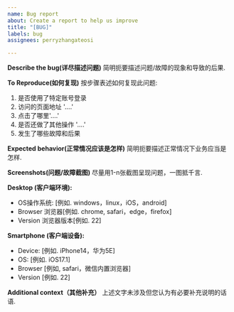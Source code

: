 ```yaml
---
name: Bug report
about: Create a report to help us improve
title: "[BUG]"
labels: bug
assignees: perryzhangateosi

---
```


**Describe the bug(详尽描述问题)**
简明扼要描述问题/故障的现象和导致的后果.

**To Reproduce(如何复现)**
按步骤表述如何复现此问题:
1. 是否使用了特定账号登录
1. 访问的页面地址 '....'
2. 点击了哪里'....'
3. 是否还做了其他操作 '....'
4. 发生了哪些故障和后果

**Expected behavior(正常情况应该是怎样)**
简明扼要描述正常情况下业务应当是怎样.

**Screenshots(问题/故障截图)**
尽量用1-n张截图呈现问题，一图抵千言.

**Desktop (客户端环境):**
 - OS操作系统: [例如. windows，linux，iOS，android]
 - Browser 浏览器[例如. chrome, safari，edge，firefox]
 - Version 浏览器版本[例如. 22]

**Smartphone (客户端设备):**
 - Device: [例如. iPhone14，华为5E]
 - OS: [例如. iOS17.1]
 - Browser [例如, safari，微信内置浏览器]
 - Version [例如. 22]

**Additional context（其他补充）**
上述文字未涉及但您认为有必要补充说明的话语.
